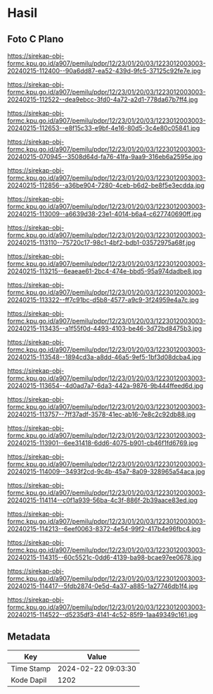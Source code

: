 # Hasil

## Foto C Plano

https://sirekap-obj-formc.kpu.go.id/a907/pemilu/pdpr/12/23/01/20/03/1223012003003-20240215-112400--90a6dd87-ea52-439d-9fc5-37125c92fe7e.jpg

https://sirekap-obj-formc.kpu.go.id/a907/pemilu/pdpr/12/23/01/20/03/1223012003003-20240215-112522--dea9ebcc-3fd0-4a72-a2d1-778da67b7ff4.jpg

https://sirekap-obj-formc.kpu.go.id/a907/pemilu/pdpr/12/23/01/20/03/1223012003003-20240215-112653--e8f15c33-e9bf-4e16-80d5-3c4e80c05841.jpg

https://sirekap-obj-formc.kpu.go.id/a907/pemilu/pdpr/12/23/01/20/03/1223012003003-20240215-070945--3508d64d-fa76-41fa-9aa9-316eb6a2595e.jpg

https://sirekap-obj-formc.kpu.go.id/a907/pemilu/pdpr/12/23/01/20/03/1223012003003-20240215-112856--a36be904-7280-4ceb-b6d2-be8f5e3ecdda.jpg

https://sirekap-obj-formc.kpu.go.id/a907/pemilu/pdpr/12/23/01/20/03/1223012003003-20240215-113009--a6639d38-23e1-4014-b6a4-c627740690ff.jpg

https://sirekap-obj-formc.kpu.go.id/a907/pemilu/pdpr/12/23/01/20/03/1223012003003-20240215-113110--75720c17-98c1-4bf2-bdb1-03572975a68f.jpg

https://sirekap-obj-formc.kpu.go.id/a907/pemilu/pdpr/12/23/01/20/03/1223012003003-20240215-113215--6eaeae61-2bc4-474e-bbd5-95a974dadbe8.jpg

https://sirekap-obj-formc.kpu.go.id/a907/pemilu/pdpr/12/23/01/20/03/1223012003003-20240215-113322--ff7c91bc-d5b8-4577-a9c9-3f24959e4a7c.jpg

https://sirekap-obj-formc.kpu.go.id/a907/pemilu/pdpr/12/23/01/20/03/1223012003003-20240215-113435--a1f55f0d-4493-4103-be46-3d72bd8475b3.jpg

https://sirekap-obj-formc.kpu.go.id/a907/pemilu/pdpr/12/23/01/20/03/1223012003003-20240215-113548--1894cd3a-a8dd-46a5-9ef5-1bf3d08dcba4.jpg

https://sirekap-obj-formc.kpu.go.id/a907/pemilu/pdpr/12/23/01/20/03/1223012003003-20240215-113654--4d0ad7a7-6da3-442a-9876-9b444ffeed6d.jpg

https://sirekap-obj-formc.kpu.go.id/a907/pemilu/pdpr/12/23/01/20/03/1223012003003-20240215-113757--7ff37adf-3578-41ec-ab16-7e8c2c92db88.jpg

https://sirekap-obj-formc.kpu.go.id/a907/pemilu/pdpr/12/23/01/20/03/1223012003003-20240215-113901--6ee31418-6dd6-4075-b901-cb46f1fd6769.jpg

https://sirekap-obj-formc.kpu.go.id/a907/pemilu/pdpr/12/23/01/20/03/1223012003003-20240215-114009--3493f2cd-9c4b-45a7-8a09-328965a54aca.jpg

https://sirekap-obj-formc.kpu.go.id/a907/pemilu/pdpr/12/23/01/20/03/1223012003003-20240215-114114--c0f1a939-56ba-4c3f-886f-2b39aace83ed.jpg

https://sirekap-obj-formc.kpu.go.id/a907/pemilu/pdpr/12/23/01/20/03/1223012003003-20240215-114213--6eef0063-8372-4e54-99f2-417b4e96fbc4.jpg

https://sirekap-obj-formc.kpu.go.id/a907/pemilu/pdpr/12/23/01/20/03/1223012003003-20240215-114315--60c5521c-0dd6-4139-ba98-bcae97ee0678.jpg

https://sirekap-obj-formc.kpu.go.id/a907/pemilu/pdpr/12/23/01/20/03/1223012003003-20240215-114417--5fdb2874-0e5d-4a37-a885-1a27746db1f4.jpg

https://sirekap-obj-formc.kpu.go.id/a907/pemilu/pdpr/12/23/01/20/03/1223012003003-20240215-114522--d5235df3-4141-4c52-85f9-1aa49349c161.jpg


## Metadata

| Key        | Value               |
| ---------- | ------------------- |
| Time Stamp | 2024-02-22 09:03:30 |
| Kode Dapil | 1202                |



